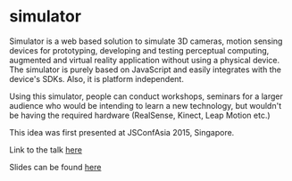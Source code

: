 # simulator

Simulator is a web based solution to simulate 3D cameras, motion sensing devices for prototyping, developing and testing perceptual computing, augmented and virtual reality application without using a physical device. The simulator is purely based on JavaScript and easily integrates with the device's SDKs. Also, it is platform independent.

Using this simulator, people can conduct workshops, seminars for a larger audience who would be intending to learn a new technology, but wouldn't be having the required hardware (RealSense, Kinect, Leap Motion etc.)

This idea was first presented at JSConfAsia 2015, Singapore.

Link to the talk [here](https://www.youtube.com/watch?v=vgWonzhZIww)

Slides can be found [here](https://docs.google.com/presentation/d/1iA0m4JyN1wfRmW9UuVWwW9gnG9nWFmJV4IzcMtn24ps/edit?usp=sharing)



